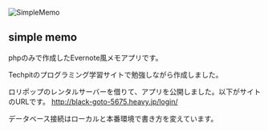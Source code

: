 ![SimpleMemo](https://raw.githubusercontent.com/wiki/YasuakiHirano/simple_memo/images/simple-memo.gif)
## simple memo  
phpのみで作成したEvernote風メモアプリです。  

Techpitのプログラミング学習サイトで勉強しながら作成しました。

ロリポップのレンタルサーバーを借りて、アプリを公開しました。以下がサイトのURLです。
http://black-goto-5675.heavy.jp/login/

データベース接続はローカルと本番環境で書き方を変えています。
